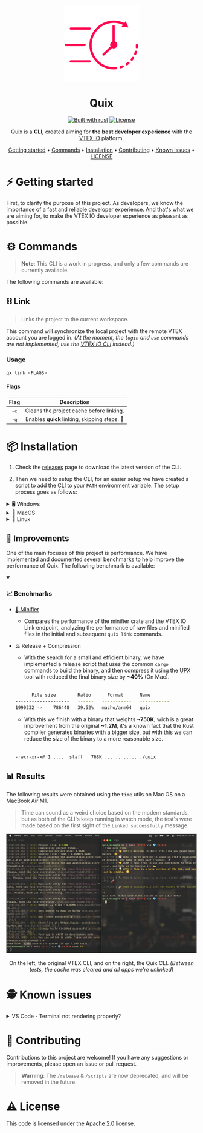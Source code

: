 <div align="center">

![logo.png](./assets/logo.png)

# Quix

[![Built with rust][rust-badge]][rust] [![License][license-badge]][license]

Quix is a **CLI**, created aiming for **the best developer experience** with the [VTEX IO](https://vtex.io/) platform.

[Getting started](#getting-started) • [Commands](#commands) • [Installation](#installation) • [Contributing](#contributing) • [Known issues](#known-issues) • [LICENSE](#license)

</div>

<a name="getting-started">

# ⚡️ Getting started

</a>

First, to clarify the purpose of this project. As developers, we know the importance of a fast and reliable developer experience. And that's what we are aiming for, to make the VTEX IO developer experience as pleasant as possible.

<a name="commands">

# ⚙️ Commands

</a>

> **Note**: This CLI is a work in progress, and only a few commands are currently available.

The following commands are available:

## ⛓️ Link

> Links the project to the current workspace.

This command will synchronize the local project with the remote VTEX account you are logged in. _(At the moment, the `login` and `use` commands are not implemented, use the [VTEX IO CLI](toolbelt) instead.)_

### Usage

```bash
qx link <FLAGS>
```

#### Flags

| Flag | Description                                   |
| :--: | :-------------------------------------------: |
| `-c` | Cleans the project cache before linking.      |
| `-q` | Enables **quick** linking, skipping steps. 👀 |

<a name="installation">

# 📦 Installation

</a>

1. Check the [releases]("https://github.com/rafaelrcamargo/quix/releases") page to download the latest version of the CLI.

2. Then we need to setup the CLI, for an easier setup we have created a script to add the CLI to your `PATH` environment variable. The setup process goes as follows:

<details>
<summary> 🖥️ Windows</summary>

<br />

> **Warning**: Tested on version `0.0.0`, newer versions are expected to work, but not covered.

```powershell
git clone https://github.com/rafaelrcamargo/quix
cd quix

cargo run # OR cargo build --release
```

</details>

<details>
<summary> 🍎 MacOS</summary>

<br />

```bash
git clone https://github.com/rafaelrcamargo/quix
cd quix

cargo run # OR cargo build --release
```

</details>

<details>
<summary> 🐧 Linux</summary>

<br />

> **Warning**: Tested on version `0.0.0`, newer versions are expected to work, but not covered.

```bash
git clone https://github.com/rafaelrcamargo/quix
cd quix

cargo run # OR cargo build --release
```

</details>

## 🧮 Improvements

One of the main focuses of this project is performance. We have implemented and documented several benchmarks to help improve the performance of Quix. The following benchmark is available:

<details open>

<summary>

### 📈 Benchmarks

</summary>

- [🛑 Minifier](/benchmarks/minifier/results.md)
  - Compares the performance of the minifier crate and the VTEX IO Link endpoint, analyzing the performance of raw files and minified files in the initial and subsequent `quix link` commands.
- ⚖️ Release + Compression
  - With the search for a small and efficient binary, we have implemented a release script that uses the common `cargo` commands to build the binary, and then compress it using the [UPX](https://upx.github.io/) tool with reduced the final binary size by **~40%** (On Mac).

  <br />

  ```sh
        File size        Ratio      Format      Name
  --------------------   ------   -----------   -----------
  1990232 ->    786448   39.52%   macho/arm64   quix
  ```

  - With this we finish with a binary that weights **~750K**, wich is a great improvement from the original **~1.2M**, it's a known fact that the Rust compiler generates binaries with a bigger size, but with this we can reduce the size of the binary to a more reasonable size.

  <br />

  ```sh
  -rwxr-xr-x@ 1 ....  staff   768K ... .. ..:.. ./quix
  ```

</details>

<a name="results">

## 📊 Results

</a>

The following results were obtained using the `time` utils on Mac OS on a MacBook Air M1.

> Time can sound as a weird choice based on the modern standards, but as both of the CLI's keep running in watch mode, the test's were made based on the first sight of the `Linked successfully` message.

![banner.png](./assets/time.png)

<div align="center">
  On the left, the original VTEX CLI, and on the right, the Quix CLI. <i>(Between tests, the cache was cleared and all apps we're unlinked)</i>
</div>

<a name="known-issues">

# 🕵️ Known issues

</a>

<details>
<summary>VS Code - Terminal not rendering properly?</summary>
<br>
That's a known issue, and it's related to the way VS Code handles the terminal. To fix this, just open the settings and add the following line:

```json
{
  ...
  "terminal.integrated.gpuAcceleration": "on"
}
```

This will enable the GPU acceleration for the terminal, and it will fix the rendering issue.
For now this solves the issue, but can get kinda weird with some appearance settings.

</details>

<a name="contributing">

# 🥇 Contributing

</a>

Contributions to this project are welcome! If you have any suggestions or improvements, please open an issue or pull request.

> **Warning**: The `/release` & `/scripts` are now deprecated, and will be removed in the future.

<a name="license">

# ⚠️ License

</a>

This code is licensed under the [Apache 2.0](LICENSE) license.

[rust-badge]: https://img.shields.io/badge/builtwith-rust-B7410E?style=flat-square
[rust]: https://www.rust-lang.org/pt-BR
[license-badge]: https://img.shields.io/github/license/rafaelrcamargo/quix?color=lightgray&style=flat-square
[license]: https://github.com/rafaelrcamargo/quix/blob/main/LICENSE
